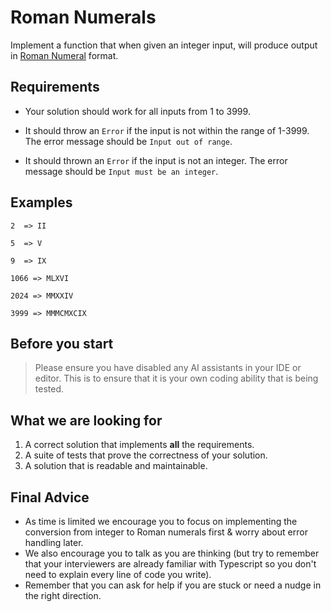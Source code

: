 # Roman Numerals

Implement a function that when given an integer input, will produce output in [Roman Numeral](https://en.wikipedia.org/wiki/Roman_numerals) format.

## Requirements

- Your solution should work for all inputs from 1 to 3999.

- It should throw an `Error` if the input is not within the range of 1-3999. The error message should be `Input out of range`.

- It should thrown an `Error` if the input is not an integer. The error message should be `Input must be an integer`.

## Examples

`2  => II`

`5  => V`

`9  => IX`

`1066 => MLXVI`

`2024 => MMXXIV`

`3999 => MMMCMXCIX`

## Before you start

> Please ensure you have disabled any AI assistants in your IDE or editor. This is to ensure that it is your own coding ability that is being tested.

## What we are looking for

1. A correct solution that implements **all** the requirements.
2. A suite of tests that prove the correctness of your solution.
3. A solution that is readable and maintainable.

## Final Advice

- As time is limited we encourage you to focus on implementing the conversion from integer to Roman numerals first & worry about error handling later.
- We also encourage you to talk as you are thinking (but try to remember that your interviewers are already familiar with Typescript so you don't need to explain every line of code you write).
- Remember that you can ask for help if you are stuck or need a nudge in the right direction.
